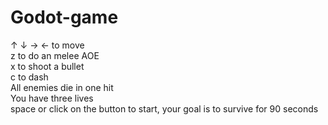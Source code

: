 # Godot-game
 ↑ ↓ → ← to move<br />
 z to do an melee AOE<br />
 x to shoot a bullet<br />
 c to dash<br />
 All enemies die in one hit<br />
 You have three lives<br />
 space or click on the button to start, your goal is to survive for 90 seconds
